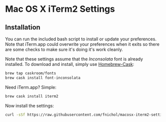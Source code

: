 # Mac OS X iTerm2 Settings

## Installation
You can run the included bash script to install or update your preferences.
Note that iTerm.app could overwrite your preferences when it exits so there
are some checks to make sure it's doing it's work cleanly.

Note that these settings assume that the *Inconsolata* font is already
installed. To download and install, simply use [Homebrew-Cask](https://github.com/caskroom/homebrew-cask):

```sh
brew tap caskroom/fonts
brew cask install font-inconsolata
```

Need iTerm.app? Simple:

```sh
brew cask install iterm2
```

Now install the settings:

```sh
curl -sSf https://raw.githubusercontent.com/fnichol/macosx-iterm2-settings/master/contrib/install-settings.sh | bash
```
